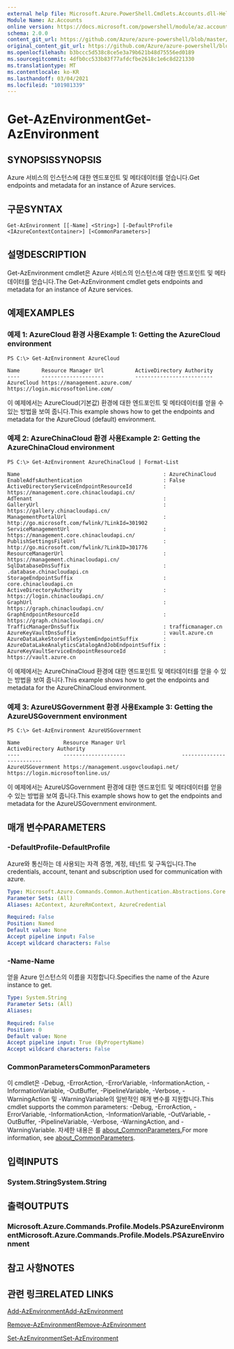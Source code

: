 ```yaml
---
external help file: Microsoft.Azure.PowerShell.Cmdlets.Accounts.dll-Help.xml
Module Name: Az.Accounts
online version: https://docs.microsoft.com/powershell/module/az.accounts/get-azenvironment
schema: 2.0.0
content_git_url: https://github.com/Azure/azure-powershell/blob/master/src/Accounts/Accounts/help/Get-AzEnvironment.md
original_content_git_url: https://github.com/Azure/azure-powershell/blob/master/src/Accounts/Accounts/help/Get-AzEnvironment.md
ms.openlocfilehash: b3bccc5d538c8ce5e3a79b621b48d75556ed0189
ms.sourcegitcommit: 4dfb0cc533b83f77afdcfbe2618c1e6c8d221330
ms.translationtype: MT
ms.contentlocale: ko-KR
ms.lasthandoff: 03/04/2021
ms.locfileid: "101981339"
---
```

# <span data-ttu-id="56f27-101">Get-AzEnvironment</span><span class="sxs-lookup"><span data-stu-id="56f27-101">Get-AzEnvironment</span></span>

## <span data-ttu-id="56f27-102">SYNOPSIS</span><span class="sxs-lookup"><span data-stu-id="56f27-102">SYNOPSIS</span></span>
<span data-ttu-id="56f27-103">Azure 서비스의 인스턴스에 대한 엔드포인트 및 메타데이터를 얻습니다.</span><span class="sxs-lookup"><span data-stu-id="56f27-103">Get endpoints and metadata for an instance of Azure services.</span></span>

## <span data-ttu-id="56f27-104">구문</span><span class="sxs-lookup"><span data-stu-id="56f27-104">SYNTAX</span></span>

```
Get-AzEnvironment [[-Name] <String>] [-DefaultProfile <IAzureContextContainer>] [<CommonParameters>]
```

## <span data-ttu-id="56f27-105">설명</span><span class="sxs-lookup"><span data-stu-id="56f27-105">DESCRIPTION</span></span>
<span data-ttu-id="56f27-106">Get-AzEnvironment cmdlet은 Azure 서비스의 인스턴스에 대한 엔드포인트 및 메타데이터를 얻습니다.</span><span class="sxs-lookup"><span data-stu-id="56f27-106">The Get-AzEnvironment cmdlet gets endpoints and metadata for an instance of Azure services.</span></span>

## <span data-ttu-id="56f27-107">예제</span><span class="sxs-lookup"><span data-stu-id="56f27-107">EXAMPLES</span></span>

### <span data-ttu-id="56f27-108">예제 1: AzureCloud 환경 사용</span><span class="sxs-lookup"><span data-stu-id="56f27-108">Example 1: Getting the AzureCloud environment</span></span>
```
PS C:\> Get-AzEnvironment AzureCloud

Name       Resource Manager Url          ActiveDirectory Authority
----       --------------------          -------------------------
AzureCloud https://management.azure.com/ https://login.microsoftonline.com/
```

<span data-ttu-id="56f27-109">이 예제에서는 AzureCloud(기본값) 환경에 대한 엔드포인트 및 메타데이터를 얻을 수 있는 방법을 보여 줍니다.</span><span class="sxs-lookup"><span data-stu-id="56f27-109">This example shows how to get the endpoints and metadata for the AzureCloud (default) environment.</span></span>

### <span data-ttu-id="56f27-110">예제 2: AzureChinaCloud 환경 사용</span><span class="sxs-lookup"><span data-stu-id="56f27-110">Example 2: Getting the AzureChinaCloud environment</span></span>
```
PS C:\> Get-AzEnvironment AzureChinaCloud | Format-List

Name                                              : AzureChinaCloud
EnableAdfsAuthentication                          : False
ActiveDirectoryServiceEndpointResourceId          : https://management.core.chinacloudapi.cn/
AdTenant                                          :
GalleryUrl                                        : https://gallery.chinacloudapi.cn/
ManagementPortalUrl                               : http://go.microsoft.com/fwlink/?LinkId=301902
ServiceManagementUrl                              : https://management.core.chinacloudapi.cn/
PublishSettingsFileUrl                            : http://go.microsoft.com/fwlink/?LinkID=301776
ResourceManagerUrl                                : https://management.chinacloudapi.cn/
SqlDatabaseDnsSuffix                              : .database.chinacloudapi.cn
StorageEndpointSuffix                             : core.chinacloudapi.cn
ActiveDirectoryAuthority                          : https://login.chinacloudapi.cn/
GraphUrl                                          : https://graph.chinacloudapi.cn/
GraphEndpointResourceId                           : https://graph.chinacloudapi.cn/
TrafficManagerDnsSuffix                           : trafficmanager.cn
AzureKeyVaultDnsSuffix                            : vault.azure.cn
AzureDataLakeStoreFileSystemEndpointSuffix        :
AzureDataLakeAnalyticsCatalogAndJobEndpointSuffix :
AzureKeyVaultServiceEndpointResourceId            : https://vault.azure.cn
```

<span data-ttu-id="56f27-111">이 예제에서는 AzureChinaCloud 환경에 대한 엔드포인트 및 메타데이터를 얻을 수 있는 방법을 보여 줍니다.</span><span class="sxs-lookup"><span data-stu-id="56f27-111">This example shows how to get the endpoints and metadata for the AzureChinaCloud environment.</span></span>

### <span data-ttu-id="56f27-112">예제 3: AzureUSGovernment 환경 사용</span><span class="sxs-lookup"><span data-stu-id="56f27-112">Example 3: Getting the AzureUSGovernment environment</span></span>
```
PS C:\> Get-AzEnvironment AzureUSGovernment

Name              Resource Manager Url                  ActiveDirectory Authority
----              --------------------                  -------------------------
AzureUSGovernment https://management.usgovcloudapi.net/ https://login.microsoftonline.us/
```

<span data-ttu-id="56f27-113">이 예제에서는 AzureUSGovernment 환경에 대한 엔드포인트 및 메타데이터를 얻을 수 있는 방법을 보여 줍니다.</span><span class="sxs-lookup"><span data-stu-id="56f27-113">This example shows how to get the endpoints and metadata for the AzureUSGovernment environment.</span></span>

## <span data-ttu-id="56f27-114">매개 변수</span><span class="sxs-lookup"><span data-stu-id="56f27-114">PARAMETERS</span></span>

### <span data-ttu-id="56f27-115">-DefaultProfile</span><span class="sxs-lookup"><span data-stu-id="56f27-115">-DefaultProfile</span></span>
<span data-ttu-id="56f27-116">Azure와 통신하는 데 사용되는 자격 증명, 계정, 테넌트 및 구독입니다.</span><span class="sxs-lookup"><span data-stu-id="56f27-116">The credentials, account, tenant and subscription used for communication with azure.</span></span>

```yaml
Type: Microsoft.Azure.Commands.Common.Authentication.Abstractions.Core.IAzureContextContainer
Parameter Sets: (All)
Aliases: AzContext, AzureRmContext, AzureCredential

Required: False
Position: Named
Default value: None
Accept pipeline input: False
Accept wildcard characters: False
```

### <span data-ttu-id="56f27-117">-Name</span><span class="sxs-lookup"><span data-stu-id="56f27-117">-Name</span></span>
<span data-ttu-id="56f27-118">얻을 Azure 인스턴스의 이름을 지정합니다.</span><span class="sxs-lookup"><span data-stu-id="56f27-118">Specifies the name of the Azure instance to get.</span></span>

```yaml
Type: System.String
Parameter Sets: (All)
Aliases:

Required: False
Position: 0
Default value: None
Accept pipeline input: True (ByPropertyName)
Accept wildcard characters: False
```

### <span data-ttu-id="56f27-119">CommonParameters</span><span class="sxs-lookup"><span data-stu-id="56f27-119">CommonParameters</span></span>
<span data-ttu-id="56f27-120">이 cmdlet은 -Debug, -ErrorAction, -ErrorVariable, -InformationAction, -InformationVariable, -OutBuffer, -PipelineVariable, -Verbose, -WarningAction 및 -WarningVariable의 일반적인 매개 변수를 지원합니다.</span><span class="sxs-lookup"><span data-stu-id="56f27-120">This cmdlet supports the common parameters: -Debug, -ErrorAction, -ErrorVariable, -InformationAction, -InformationVariable, -OutVariable, -OutBuffer, -PipelineVariable, -Verbose, -WarningAction, and -WarningVariable.</span></span> <span data-ttu-id="56f27-121">자세한 내용은 를 [about_CommonParameters.](http://go.microsoft.com/fwlink/?LinkID=113216)</span><span class="sxs-lookup"><span data-stu-id="56f27-121">For more information, see [about_CommonParameters](http://go.microsoft.com/fwlink/?LinkID=113216).</span></span>

## <span data-ttu-id="56f27-122">입력</span><span class="sxs-lookup"><span data-stu-id="56f27-122">INPUTS</span></span>

### <span data-ttu-id="56f27-123">System.String</span><span class="sxs-lookup"><span data-stu-id="56f27-123">System.String</span></span>

## <span data-ttu-id="56f27-124">출력</span><span class="sxs-lookup"><span data-stu-id="56f27-124">OUTPUTS</span></span>

### <span data-ttu-id="56f27-125">Microsoft.Azure.Commands.Profile.Models.PSAzureEnvironment</span><span class="sxs-lookup"><span data-stu-id="56f27-125">Microsoft.Azure.Commands.Profile.Models.PSAzureEnvironment</span></span>

## <span data-ttu-id="56f27-126">참고 사항</span><span class="sxs-lookup"><span data-stu-id="56f27-126">NOTES</span></span>

## <span data-ttu-id="56f27-127">관련 링크</span><span class="sxs-lookup"><span data-stu-id="56f27-127">RELATED LINKS</span></span>

[<span data-ttu-id="56f27-128">Add-AzEnvironment</span><span class="sxs-lookup"><span data-stu-id="56f27-128">Add-AzEnvironment</span></span>](./Add-AzEnvironment.md)

[<span data-ttu-id="56f27-129">Remove-AzEnvironment</span><span class="sxs-lookup"><span data-stu-id="56f27-129">Remove-AzEnvironment</span></span>](./Remove-AzEnvironment.md)

[<span data-ttu-id="56f27-130">Set-AzEnvironment</span><span class="sxs-lookup"><span data-stu-id="56f27-130">Set-AzEnvironment</span></span>](./Set-AzEnvironment.md)

